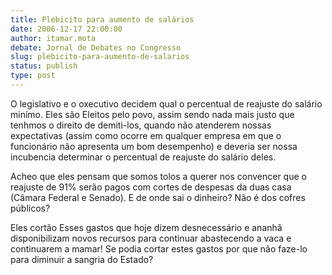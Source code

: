 ```yaml
---
title: Plebicito para aumento de salários
date: 2006-12-17 22:00:00
author: itamar.mota
debate: Jornal de Debates no Congresso
slug: plebicito-para-aumento-de-salarios
status: publish 
type: post
---
```


O legislativo e o oxecutivo decidem qual o percentual de reajuste do salário minímo. Eles são Eleitos pelo povo, assim sendo nada mais justo que tenhmos o direito de demiti-los, quando não atenderem nossas expectativas (assim como ocorre em qualquer empresa em que o funcionário não apresenta um bom desempenho) e deveria ser nossa incubencia determinar o percentual de reajuste do salário deles.   

Acheo que eles pensam que somos tolos a querer nos convencer que o reajuste de 91% serão pagos com cortes de despesas da duas casa (Câmara Federal e Senado). E de onde sai o dinheiro? Não é dos cofres públicos?  

Eles cortão Esses gastos que hoje dizem desnecessário e ananhã disponibilizam novos recursos para continuar abastecendo a vaca e continuarem a mamar! Se podia cortar estes gastos por que não faze-lo para diminuir a sangria do Estado?
